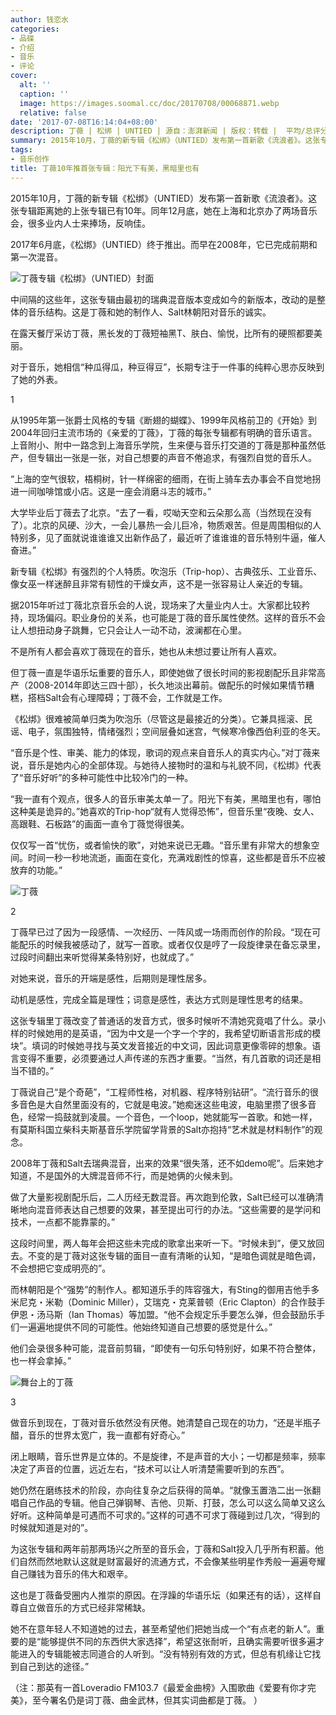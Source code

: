 ```yaml
---
author: 钱恋水
categories:
- 品碟
- 介绍
- 音乐
- 评论
cover:
  alt: ''
  caption: ''
  image: https://images.soomal.cc/doc/20170708/00068871.webp
  relative: false
date: '2017-07-08T16:14:04+08:00'
description: 丁薇 | 松绑 | UNTIED | 源自：澎湃新闻 | 版权：转载 |  平均/总评分：00.00/0
summary: 2015年10月，丁薇的新专辑《松绑》（UNTIED）发布第一首新歌《流浪者》。这张专辑距离她的上张专辑已有10年。同年12月底，她在上海和北京办了两场音乐会，很多业内人士来捧场，反响佳。2017年6月底，《松绑》（UNTIED）终于推出。而早在2008年，它已完成前期和第一次混音……
tags:
- 音乐创作
title: 丁薇10年推首张专辑：阳光下有美，黑暗里也有
---
```


2015年10月，丁薇的新专辑《松绑》（UNTIED）发布第一首新歌《流浪者》。这张专辑距离她的上张专辑已有10年。同年12月底，她在上海和北京办了两场音乐会，很多业内人士来捧场，反响佳。

2017年6月底，《松绑》（UNTIED）终于推出。而早在2008年，它已完成前期和第一次混音。

![丁薇专辑《松绑》（UNTIED）封面](https://images.soomal.cc/doc/20170708/00068870_01.webp)





中间隔的这些年，这张专辑由最初的瑞典混音版本变成如今的新版本，改动的是整体的音乐结构。这是丁薇和她的制作人、Salt林朝阳对音乐的诚实。

在露天餐厅采访丁薇，黑长发的丁薇短袖黑T、肤白、愉悦，比所有的硬照都要美丽。

对于音乐，她相信“种瓜得瓜，种豆得豆”，长期专注于一件事的纯粹心思亦反映到了她的外表。

1

从1995年第一张爵士风格的专辑《断翅的蝴蝶》、1999年风格前卫的《开始》到2004年回归主流市场的《亲爱的丁薇》，丁薇的每张专辑都有明确的音乐语言。上音附小、附中一路念到上海音乐学院，生来便与音乐打交道的丁薇是那种虽然低产，但专辑出一张是一张，对自己想要的声音不倦追求，有强烈自觉的音乐人。

“上海的空气很软，梧桐树，针一样绵密的细雨，在街上骑车去办事会不自觉地拐进一间咖啡馆或小店。这是一座会消磨斗志的城市。”

大学毕业后丁薇去了北京。“去了一看，哎呦天空和云朵那么高（当然现在没有了）。北京的风硬、沙大，一会儿暴热一会儿巨冷，物质艰苦。但是周围相似的人特别多，见了面就说谁谁谁又出新作品了，最近听了谁谁谁的音乐特别牛逼，催人奋进。”

新专辑《松绑》有强烈的个人特质。吹泡乐（Trip-hop）、古典弦乐、工业音乐、像女巫一样迷醉且非常有韧性的干燥女声，这不是一张容易让人亲近的专辑。

据2015年听过丁薇北京音乐会的人说，现场来了大量业内人士。大家都比较矜持，现场偏闷。职业身份的关系，也可能是丁薇的音乐属性使然。这样的音乐不会让人想扭动身子跳舞，它只会让人一动不动，波澜都在心里。

不是所有人都会喜欢丁薇现在的音乐，她也从未想过要让所有人喜欢。

但丁薇一直是华语乐坛重要的音乐人，即使她做了很长时间的影视剧配乐且非常高产（2008-2014年即达三四十部），长久地淡出幕前。做配乐的时候如果情节糟糕，搭档Salt会有心理障碍；丁薇不会，工作就是工作。

《松绑》很难被简单归类为吹泡乐（尽管这是最接近的分类）。它兼具摇滚、民谣、电子，氛围独特，情绪强烈；空间层叠如迷宫，气候寒冷像西伯利亚的冬天。

“音乐是个性、审美、能力的体现，歌词的观点来自音乐人的真实内心。”对丁薇来说，音乐是她内心的全部体现。与她待人接物时的温和与礼貌不同，《松绑》代表了“音乐好听”的多种可能性中比较冷门的一种。

“我一直有个观点，很多人的音乐审美太单一了。阳光下有美，黑暗里也有，哪怕这种美是诡异的。”她喜欢的Trip-hop“就有人觉得恐怖”，但音乐里“夜晚、女人、高跟鞋、石板路”的画面一直令丁薇觉得很美。

仅仅写一首“忧伤，或者愉快的歌”，对她来说已无趣。“音乐里有非常大的想象空间。时间一秒一秒地流逝，画面在变化，充满戏剧性的惊喜，这些都是音乐不应被放弃的功能。”

![丁薇](https://images.soomal.cc/doc/20170708/00068872.webp)





2

丁薇早已过了因为一段感情、一次经历、一阵风或一场雨而创作的阶段。“现在可能配乐的时候我被感动了，就写一首歌。或者仅仅是哼了一段旋律录在备忘录里，过段时间翻出来听觉得某条特别好，也就成了。”

对她来说，音乐的开端是感性，后期则是理性居多。

动机是感性，完成全篇是理性；词意是感性，表达方式则是理性思考的结果。

这张专辑里丁薇改变了普通话的发音方式，很多时候听不清她究竟唱了什么。录小样的时候她用的是英语，“因为中文是一个字一个字的，我希望切断语言形成的模块”。填词的时候她寻找与英文发音接近的中文词，因此词意更像零碎的想象。语言变得不重要，必须要通过人声传递的东西才重要。“当然，有几首歌的词还是相当不错的。”

丁薇说自己“是个奇葩”，“工程师性格，对机器、程序特别钻研”。“流行音乐的很多音色是大自然里面没有的，它就是电波。”她痴迷这些电波，电脑里攒了很多音色，经常一捣鼓就到凌晨。一个音色，一个loop，她就能写一首歌。和她一样，有莫斯科国立柴科夫斯基音乐学院留学背景的Salt亦抱持“艺术就是材料制作”的观念。

2008年丁薇和Salt去瑞典混音，出来的效果“很失落，还不如demo呢”。后来她才知道，不是国外的大牌混音师不行，而是她俩的火候未到。

做了大量影视剧配乐后，二人历经无数混音。再次跑到伦敦，Salt已经可以准确清晰地向混音师表达自己想要的效果，甚至提出可行的办法。“这些需要的是学问和技术，一点都不能靠蒙的。”

这段时间里，两人每年会把这些未完成的歌拿出来听一下。“时候未到”，便又放回去。不变的是丁薇对这张专辑的面目一直有清晰的认知，“是暗色调就是暗色调，不会想把它变成明亮的”。

而林朝阳是个“强势”的制作人。都知道乐手的阵容强大，有Sting的御用吉他手多米尼克・米勒（Dominic Miller），艾瑞克・克莱普顿（Eric Clapton）的合作鼓手伊恩・汤马斯（Ian Thomas）等加盟。“他不会规定乐手要怎么弹，但会鼓励乐手们一遍遍地提供不同的可能性。他始终知道自己想要的感觉是什么。”

他们会录很多种可能，混音前剪辑，“即使有一句乐句特别好，如果不符合整体，也一样会拿掉。”

![舞台上的丁薇](https://images.soomal.cc/doc/20170708/00068871.webp)





3

做音乐到现在，丁薇对音乐依然没有厌倦。她清楚自己现在的功力，“还是半瓶子醋，音乐的世界太宽广，我一直都有好奇心。”

闭上眼睛，音乐世界是立体的。不是旋律，不是声音的大小；一切都是频率，频率决定了声音的位置，远近左右，“技术可以让人听清楚需要听到的东西”。

她仍然在磨练技术的阶段，亦向往复杂之后获得的简单。“就像玉置浩二出一张翻唱自己作品的专辑。他自己弹钢琴、吉他、贝斯、打鼓，怎么可以这么简单又这么好听。这种简单是可遇而不可求的。”这样的可遇不可求丁薇碰到过几次，“得到的时候就知道是对的”。

为这张专辑和两年前那两场兴之所至的音乐会，丁薇和Salt投入几乎所有积蓄。他们自然而然地默认这就是财富最好的流通方式，不会像某些明星作秀般一遍遍夸耀自己赚钱为音乐的伟大和艰辛。

这也是丁薇备受圈内人推崇的原因。在浮躁的华语乐坛（如果还有的话），这样自尊自立做音乐的方式已经非常稀缺。

她不在意年轻人不知道她的过去，甚至希望他们把她当成一个“有点老的新人”。重要的是“能够提供不同的东西供大家选择”，希望这张耐听，且确实需要听很多遍才能进入的专辑能被志同道合的人听到。“没有特别有效的方式，但总有机缘让它找到自己到达的途径。”

（注：那英有一首Loveradio FM103.7《最爱金曲榜》入围歌曲《爱要有你才完美》，至今署名仍是词丁薇、曲金武林，但其实词曲都是丁薇。 ）